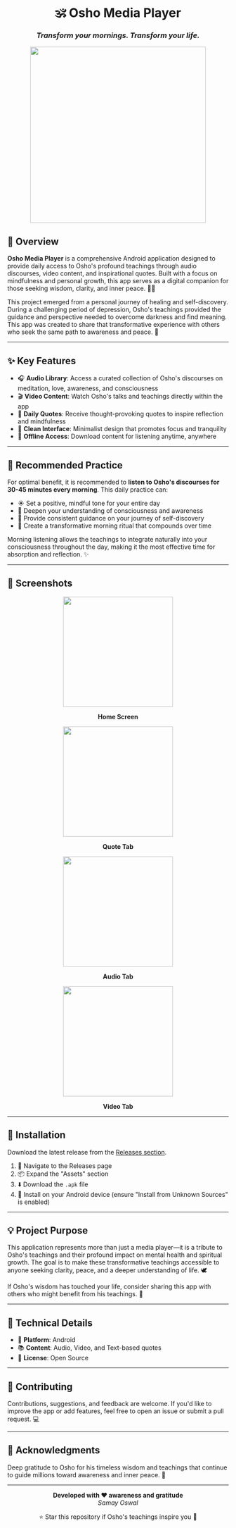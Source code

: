 <div align="center">

# 🕉️ Osho Media Player  
### *Transform your mornings. Transform your life.*

<img src="./osho/osho.jpg" width="400"/>

</div>

## 🌟 Overview  
**Osho Media Player** is a comprehensive Android application designed to provide daily access to Osho's profound teachings through audio discourses, video content, and inspirational quotes. Built with a focus on mindfulness and personal growth, this app serves as a digital companion for those seeking wisdom, clarity, and inner peace. 🧘‍♂️

This project emerged from a personal journey of healing and self-discovery. During a challenging period of depression, Osho's teachings provided the guidance and perspective needed to overcome darkness and find meaning. This app was created to share that transformative experience with others who seek the same path to awareness and peace. 💫

---

## ✨ Key Features
- 🎧 **Audio Library**: Access a curated collection of Osho's discourses on meditation, love, awareness, and consciousness
- 🎬 **Video Content**: Watch Osho's talks and teachings directly within the app
- 💬 **Daily Quotes**: Receive thought-provoking quotes to inspire reflection and mindfulness
- 🎨 **Clean Interface**: Minimalist design that promotes focus and tranquility
- 📱 **Offline Access**: Download content for listening anytime, anywhere

---

## 🌅 Recommended Practice
For optimal benefit, it is recommended to **listen to Osho's discourses for 30-45 minutes every morning**. This daily practice can:
- ☀️ Set a positive, mindful tone for your entire day
- 🧠 Deepen your understanding of consciousness and awareness
- 🌱 Provide consistent guidance on your journey of self-discovery
- 🔄 Create a transformative morning ritual that compounds over time

Morning listening allows the teachings to integrate naturally into your consciousness throughout the day, making it the most effective time for absorption and reflection. ✨

---

## 📸 Screenshots

<div align="center">

<img src="./Application Images/home.jpg" width="250"/>

**Home Screen**

<img src="./Application Images/quote_tab.jpg" width="250"/>

**Quote Tab**

<img src="./Application Images/audio_tab.jpg" width="250"/>

**Audio Tab**

<img src="./Application Images/video_tab.jpg" width="250"/>

**Video Tab**

</div>

---

## 📲 Installation

Download the latest release from the [Releases section](../../releases).

1. 📂 Navigate to the Releases page
2. 📦 Expand the "Assets" section
3. ⬇️ Download the `.apk` file
4. 📱 Install on your Android device (ensure "Install from Unknown Sources" is enabled)

---

## 💡 Project Purpose  
This application represents more than just a media player—it is a tribute to Osho's teachings and their profound impact on mental health and spiritual growth. The goal is to make these transformative teachings accessible to anyone seeking clarity, peace, and a deeper understanding of life. 🕊️

If Osho's wisdom has touched your life, consider sharing this app with others who might benefit from his teachings. 🙏

---

## 🔧 Technical Details
- 🤖 **Platform**: Android
- 📚 **Content**: Audio, Video, and Text-based quotes
- 📜 **License**: Open Source

---

## 🤝 Contributing
Contributions, suggestions, and feedback are welcome. If you'd like to improve the app or add features, feel free to open an issue or submit a pull request. 💻

---

## 🙏 Acknowledgments
Deep gratitude to Osho for his timeless wisdom and teachings that continue to guide millions toward awareness and inner peace. 🌸

---

<div align="center">

**Developed with ❤️ awareness and gratitude**  
*Samay Oswal*

⭐ Star this repository if Osho's teachings inspire you 🌟

</div>
